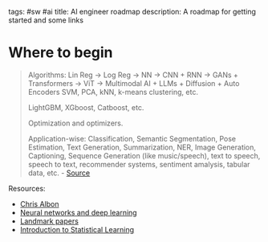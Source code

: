 tags: #sw #ai
title: AI engineer roadmap
description: A roadmap for getting started and some links

Where to begin
=============

> Algorithms: Lin Reg -\> Log Reg -\> NN -\> CNN + RNN -\> GANs +
> Transformers -\> ViT -\> Multimodal AI + LLMs + Diffusion + Auto
> Encoders SVM, PCA, kNN, k-means clustering, etc.
>
> LightGBM, XGboost, Catboost, etc.
>
> Optimization and optimizers.
>
> Application-wise: Classification, Semantic Segmentation, Pose
> Estimation, Text Generation, Summarization, NER, Image Generation,
> Captioning, Sequence Generation (like music/speech), text to speech,
> speech to text, recommender systems, sentiment amalysis, tabular data,
> etc. - [Source]

Resources:

-   [Chris Albon]
-   [Neural networks and deep learning]
-   [Landmark papers]
-   [Introduction to Statistical Learning]

  [Where to begin]: #where-to-begin
  [Source]: https://news.ycombinator.com/item?id=34312248
  [Chris Albon]: https://chrisalbon.com/Welcome
  [Neural networks and deep learning]: http://neuralnetworksanddeeplearning.com/
  [Landmark papers]: https://github.com/daturkel/learning-papers
  [Introduction to Statistical Learning]: https://www.statlearning.com/
